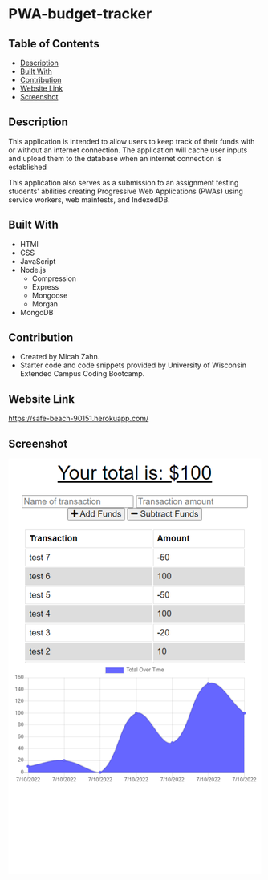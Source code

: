 # PWA-budget-tracker

## Table of Contents
- [Description](#description)
- [Built With](#built-with)
- [Contribution](#contribution)
- [Website Link](#website-link)
- [Screenshot](#screenshot)

## Description
This application is intended to allow users to keep track of their funds with or without an internet connection. The application will cache user inputs and upload them to the database when an internet connection is established

This application also serves as a submission to an assignment testing students' abilities creating Progressive Web Applications (PWAs) using service workers, web mainfests, and IndexedDB.

## Built With
- HTMl 
- CSS
- JavaScript
- Node.js
    - Compression
    - Express
    - Mongoose
    - Morgan
- MongoDB

## Contribution
- Created by Micah Zahn.
- Starter code and code snippets provided by University of Wisconsin Extended Campus Coding Bootcamp.

## Website Link
https://safe-beach-90151.herokuapp.com/

## Screenshot
![Website Screenshot](budget-tracker-screenshot.png)